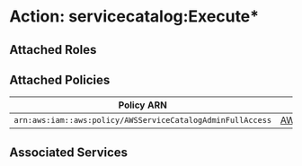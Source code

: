 # Action: servicecatalog:Execute*

## Attached Roles

## Attached Policies

| Policy ARN | Policy Name |
|------------|-------------|
| `arn:aws:iam::aws:policy/AWSServiceCatalogAdminFullAccess` | [AWSServiceCatalogAdminFullAccess](../policies.md#awsservicecatalogadminfullaccess) |

## Associated Services

